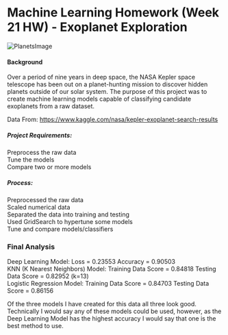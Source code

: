 # Machine Learning Homework (Week 21 HW) - Exoplanet Exploration

![PlanetsImage](https://physicsworld.com/wp-content/uploads/2018/02/2018-02-13-trappist.jpg)

#### Background
Over a period of nine years in deep space, the NASA Kepler space telescope has been out on a planet-hunting mission to discover hidden planets outside of our solar system. The purpose of this project was to create machine learning models capable of classifying candidate exoplanets from a raw dataset.

Data From: https://www.kaggle.com/nasa/kepler-exoplanet-search-results

##### Project Requirements:
Preprocess the raw data \
Tune the models \
Compare two or more models

##### Process:
Preprocessed the raw data \
Scaled numerical data \
Separated the data into training and testing \
Used GridSearch to hypertune some models \
Tune and compare models/classifiers

### Final Analysis
Deep Learning Model: Loss = 0.23553 Accuracy = 0.90503 \
KNN (K Nearest Neighbors) Model: Training Data Score = 0.84818 Testing Data Score = 0.82952 (k=13) \
Logistic Regression Model: Training Data Score = 0.84703 Testing Data Score = 0.86156 

Of the three models I have created for this data all three look good. Technically I would say any of these models could be used, however, as the Deep Learning Model has the highest accuracy I would say that one is the best method to use.
